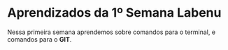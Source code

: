 # Aprendizados da 1º Semana Labenu

Nessa primeira semana aprendemos sobre comandos para o terminal, e comandos para o **GIT**.
